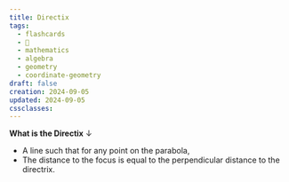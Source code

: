 ```yaml
---
title: Directix
tags:
  - flashcards
  - 🌱
  - mathematics
  - algebra
  - geometry
  - coordinate-geometry
draft: false
creation: 2024-09-05
updated: 2024-09-05
cssclasses: 
---
```

**What is the Directix**
↓
- A line such that for any point on the parabola,
- The distance to the focus is equal to the perpendicular distance to the directrix.
<!--SR:!2024-12-22,15,290-->

